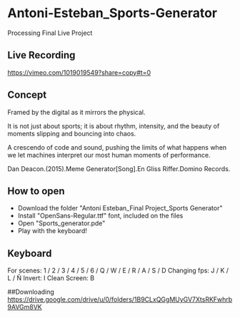 # Antoni-Esteban_Sports-Generator
Processing Final Live Project

## Live Recording
https://vimeo.com/1019019549?share=copy#t=0

## Concept
Framed by the digital as it mirrors the physical. 

It is not just about sports; it is about rhythm, intensity,
and the beauty of moments slipping and bouncing into chaos.

A crescendo of code and sound, pushing the limits of what happens
when we let machines interpret our most human moments of performance.

Dan Deacon.(2015).Meme Generator[Song].En Gliss Riffer.Domino Records.

## How to open
- Download the folder "Antoni Esteban_Final Project_Sports Generator"
- Install "OpenSans-Regular.ttf" font, included on the files
- Open "Sports_generator.pde"
- Play with the keyboard!

## Keyboard
For scenes: 1 / 2 / 3 / 4 / 5 / 6 / Q / W / E / R / A / S / D 
Changing fps: J / K / L / Ñ
Invert: I
Clean Screen: B

##Downloading
https://drive.google.com/drive/u/0/folders/1B9CLxQGgMUyGV7XtsRKFwhrb9AVGm8VK
